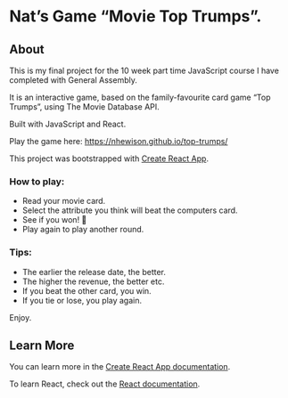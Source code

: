 # Nat’s Game “Movie Top Trumps”. 

## About

This is my final project for the 10 week part time JavaScript course I have completed with General Assembly. 

It is an interactive game, based on the family-favourite card game “Top Trumps”, using The Movie Database API. 

Built with JavaScript and React. 

Play the game here: https://nhewison.github.io/top-trumps/

This project was bootstrapped with [Create React App](https://github.com/facebook/create-react-app).

### How to play:

* Read your movie card. 
* Select the attribute you think will beat the computers card. 
* See if you won! 🎉
* Play again to play another round. 

### Tips:
* The earlier the release date, the better. 
* The higher the revenue, the better etc. 
* If you beat the other card, you win. 
* If you tie or lose, you play again. 

Enjoy. 

## Learn More

You can learn more in the [Create React App documentation](https://facebook.github.io/create-react-app/docs/getting-started).

To learn React, check out the [React documentation](https://reactjs.org/).
